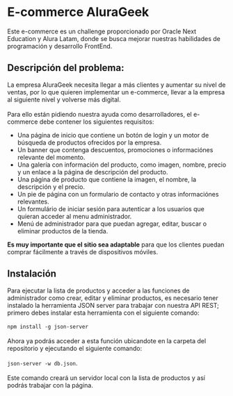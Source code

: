 # E-commerce AluraGeek
Este e-commerce es un challenge proporcionado por Oracle Next Education y Alura Latam, donde se busca mejorar nuestras habilidades de programación y desarrollo FrontEnd.

## Descripción del problema:

La empresa AluraGeek necesita llegar a más clientes y aumentar su nivel de ventas, por lo que quieren implementar un e-commerce, llevar a la empresa al siguiente nivel y volverse más digital.
<br /><br />
Para ello están pidiendo nuestra ayuda como desarrolladores, el e-commerce debe contener los siguientes requisitos:
- Una página de inicio que contiene un botón de login y un motor de búsqueda de productos ofrecidos por la empresa.
- Un banner que contenga descuentos, promociones o informaciónes relevante del momento.
- Una galería con información del producto, como imagen, nombre, precio y un enlace a la página de descripción del producto.
- Una página de producto que contiene la imagen, el nombre, la descripción y el precio.
- Un pie de página con un formulario de contacto y otras informaciónes relevantes.
- Un formulário de iniciar sesión para autenticar a los usuarios que quieran acceder al menu administrador. 
- Menú de administrador para que puedan agregar, editar, buscar o eliminar productos de la tienda.

<b>Es muy importante que el sitio sea adaptable</b> para que los clientes puedan comprar fácilmente a través de dispositivos móviles.

## Instalación

Para ejecutar la lista de productos y acceder a las funciones de administrador como crear, editar y eliminar productos, es necesario tener instalado la herramienta JSON server para trabajar con nuestra API REST; primero debes instalar esta herramienta con el siguiente comando: </br></br> `npm install -g json-server` </br></br> Ahora ya podrás acceder a esta función ubicandote en la carpeta del repositorio y ejecutando el siguiente comando: </br></br> `json-server -w db.json`. </br></br> Este comando creará un servidor local con la lista de productos y así podrás trabajar con la página.
